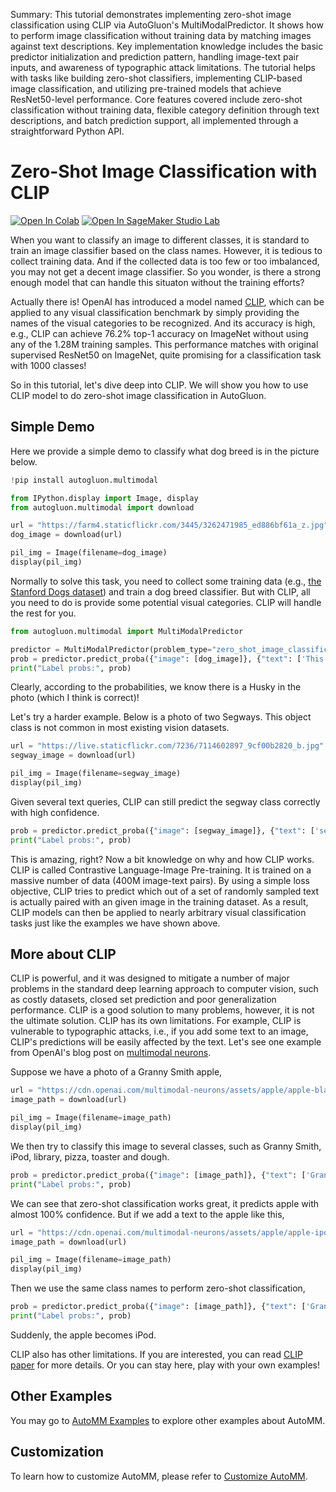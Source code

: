 Summary: This tutorial demonstrates implementing zero-shot image classification using CLIP via AutoGluon's MultiModalPredictor. It shows how to perform image classification without training data by matching images against text descriptions. Key implementation knowledge includes the basic predictor initialization and prediction pattern, handling image-text pair inputs, and awareness of typographic attack limitations. The tutorial helps with tasks like building zero-shot classifiers, implementing CLIP-based image classification, and utilizing pre-trained models that achieve ResNet50-level performance. Core features covered include zero-shot classification without training data, flexible category definition through text descriptions, and batch prediction support, all implemented through a straightforward Python API.

# Zero-Shot Image Classification with CLIP

[![Open In Colab](https://colab.research.google.com/assets/colab-badge.svg)](https://colab.research.google.com/github/autogluon/autogluon/blob/master/docs/tutorials/multimodal/image_prediction/clip_zeroshot.ipynb)
[![Open In SageMaker Studio Lab](https://studiolab.sagemaker.aws/studiolab.svg)](https://studiolab.sagemaker.aws/import/github/autogluon/autogluon/blob/master/docs/tutorials/multimodal/image_prediction/clip_zeroshot.ipynb)




When you want to classify an image to different classes, it is standard to train an image classifier based on the class names. However, it is tedious to collect training data. And if the collected data is too few or too imbalanced, you may not get a decent image classifier. So you wonder, is there a strong enough model that can handle this situaton without the training efforts?

Actually there is! OpenAI has introduced a model named [CLIP](https://openai.com/blog/clip/), which can be applied to any visual classification benchmark by simply providing the names of the visual categories to be recognized. And its accuracy is high, e.g., CLIP can achieve 76.2% top-1 accuracy on ImageNet without using any of the 1.28M training samples. This performance matches with original supervised ResNet50 on ImageNet, quite promising for a classification task with 1000 classes!

So in this tutorial, let's dive deep into CLIP. We will show you how to use CLIP model to do zero-shot image classification in AutoGluon.

## Simple Demo

Here we provide a simple demo to classify what dog breed is in the picture below.


```python
!pip install autogluon.multimodal

```


```python
from IPython.display import Image, display
from autogluon.multimodal import download

url = "https://farm4.staticflickr.com/3445/3262471985_ed886bf61a_z.jpg"
dog_image = download(url)

pil_img = Image(filename=dog_image)
display(pil_img)
```

Normally to solve this task, you need to collect some training data (e.g., [the Stanford Dogs dataset](http://vision.stanford.edu/aditya86/ImageNetDogs/)) and train a dog breed classifier. But with CLIP, all you need to do is provide some potential visual categories. CLIP will handle the rest for you.


```python
from autogluon.multimodal import MultiModalPredictor

predictor = MultiModalPredictor(problem_type="zero_shot_image_classification")
prob = predictor.predict_proba({"image": [dog_image]}, {"text": ['This is a Husky', 'This is a Golden Retriever', 'This is a German Sheperd', 'This is a Samoyed.']})
print("Label probs:", prob)
```

Clearly, according to the probabilities, we know there is a Husky in the photo (which I think is correct)!

Let's try a harder example. Below is a photo of two Segways. This object class is not common in most existing vision datasets.


```python
url = "https://live.staticflickr.com/7236/7114602897_9cf00b2820_b.jpg"
segway_image = download(url)

pil_img = Image(filename=segway_image)
display(pil_img)
```

Given several text queries, CLIP can still predict the segway class correctly with high confidence.


```python
prob = predictor.predict_proba({"image": [segway_image]}, {"text": ['segway', 'bicycle', 'wheel', 'car']})
print("Label probs:", prob)
```

This is amazing, right? Now a bit knowledge on why and how CLIP works. CLIP is called Contrastive Language-Image Pre-training. It is trained on a massive number of data (400M image-text pairs). By using a simple loss objective, CLIP tries to predict which out of a set of randomly sampled text is actually paired with an given image in the training dataset. As a result, CLIP models can then be applied to nearly arbitrary visual classification tasks just like the examples we have shown above.

## More about CLIP

CLIP is powerful, and it was designed to mitigate a number of major problems in the standard deep learning approach to computer vision, such as costly datasets, closed set prediction and poor generalization performance. CLIP is a good solution to many problems, however, it is not the ultimate solution. CLIP has its own limitations. For example, CLIP is vulnerable to typographic attacks, i.e., if you add some text to an image, CLIP's predictions will be easily affected by the text. Let's see one example from OpenAI's blog post on [multimodal neurons](https://openai.com/blog/multimodal-neurons/).

Suppose we have a photo of a Granny Smith apple,


```python
url = "https://cdn.openai.com/multimodal-neurons/assets/apple/apple-blank.jpg"
image_path = download(url)

pil_img = Image(filename=image_path)
display(pil_img)
```

We then try to classify this image to several classes, such as Granny Smith, iPod, library, pizza, toaster and dough.


```python
prob = predictor.predict_proba({"image": [image_path]}, {"text": ['Granny Smith', 'iPod', 'library', 'pizza', 'toaster', 'dough']})
print("Label probs:", prob)
```

We can see that zero-shot classification works great, it predicts apple with almost 100% confidence. But if we add a text to the apple like this,


```python
url = "https://cdn.openai.com/multimodal-neurons/assets/apple/apple-ipod.jpg"
image_path = download(url)

pil_img = Image(filename=image_path)
display(pil_img)
```

Then we use the same class names to perform zero-shot classification,


```python
prob = predictor.predict_proba({"image": [image_path]}, {"text": ['Granny Smith', 'iPod', 'library', 'pizza', 'toaster', 'dough']})
print("Label probs:", prob)
```

Suddenly, the apple becomes iPod.

CLIP also has other limitations. If you are interested, you can read [CLIP paper](https://arxiv.org/abs/2103.00020) for more details. Or you can stay here, play with your own examples!

## Other Examples

You may go to [AutoMM Examples](https://github.com/autogluon/autogluon/tree/master/examples/automm) to explore other examples about AutoMM.

## Customization

To learn how to customize AutoMM, please refer to [Customize AutoMM](../advanced_topics/customization.ipynb).
